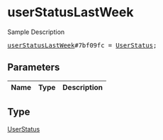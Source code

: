# userStatusLastWeek

Sample Description

<pre>
<a href="../constructor/userStatusLastWeek.md">userStatusLastWeek</a>#7bf09fc = <a href="../type/UserStatus.md">UserStatus</a>;
</pre>

## Parameters

| Name | Type | Description |
|------|:----:|-------------|

## Type

[UserStatus](../type/UserStatus.md)
